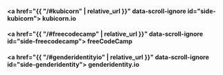 #### <a href="{{ "/#kubicorn" | relative_url }}" data-scroll-ignore id="side-kubicorn"><i aria-hidden="true" class="fa fa-arrow-circle-right"></i> kubicorn.io
#### <a href="{{ "/#freecodecamp" | relative_url }}" data-scroll-ignore id="side-freecodecamp"><i aria-hidden="true" class="fa fa-arrow-circle-right"></i> freeCodeCamp
#### <a href="{{ "/#genderidentityio" | relative_url }}" data-scroll-ignore id="side-genderidentity"><i aria-hidden="true" class="fa fa-arrow-circle-right"></i> genderidentity.io
